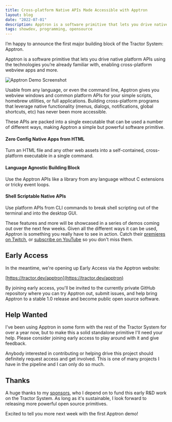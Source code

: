 ```yaml
---
title: Cross-platform Native APIs Made Accessible with Apptron
layout: blog
date: "2022-07-01"
description: Apptron is a software primitive that lets you drive native platform APIs using the technologies you’re already familiar with, enabling cross-platform webview apps and more.
tags: showdev, programming, opensource
---
```

I’m happy to announce the first major building block of the Tractor System: Apptron.

Apptron is a software primitive that lets you drive native platform APIs using the technologies you’re already familiar with, enabling cross-platform webview apps and more.

![Apptron Demo Screenshot](https://dev-to-uploads.s3.amazonaws.com/uploads/articles/7ihqyuhbatzm3wq9luqt.png)

Usable from any language, or even the command line, Apptron gives you webview windows and common platform APIs for your simple scripts, homebrew utilities, or full applications. Building cross-platform programs that leverage native functionality (menus, dialogs, notifications, global shortcuts, etc) has never been more accessible.

These APIs are packed into a single executable that can be used a number of different ways, making Apptron a simple but powerful software primitive.

#### Zero Config Native Apps from HTML
Turn an HTML file and any other web assets into a self-contained, cross-platform executable in a single command.

#### Language Agnostic Building Block
Use the Apptron APIs like a library from any language without C extensions or tricky event loops. 

#### Shell Scriptable Native APIs
Use platform APIs from CLI commands to break shell scripting out of the terminal and into the desktop GUI.

These features and more will be showcased in a series of demos coming out over the next few weeks. Given all the different ways it can be used, Apptron is something you really have to see in action. Catch their [premieres on Twitch](https://www.twitch.tv/progrium/schedule?segmentID=97869319-25d1-428f-bedb-4b372ca0db6a), or [subscribe on YouTube](https://www.youtube.com/c/progrium) so you don't miss them.

## Early Access

In the meantime, we're opening up Early Access via the Apptron website:

[https://tractor.dev/apptron](https://tractor.dev/apptron)

By joining early access, you'll be invited to the currently private GitHub repository where you can try Apptron out, submit issues, and help bring Apptron to a stable 1.0 release and become public open source software.

## Help Wanted

I've been using Apptron in some form with the rest of the Tractor System for over a year now, but to make this a solid standalone primitive I'll need your help. Please consider joining early access to play around with it and give feedback. 

Anybody interested in contributing or helping drive this project should definitely request access and get involved. This is one of many projects I have in the pipeline and I can only do so much. 

## Thanks

A huge thanks to my [sponsors](https://github.com/sponsors/progrium), who I depend on to fund this early R&D work on the Tractor System. As long as it's sustainable, I look forward to releasing more powerful open source primitives.

Excited to tell you more next week with the first Apptron demo!  

